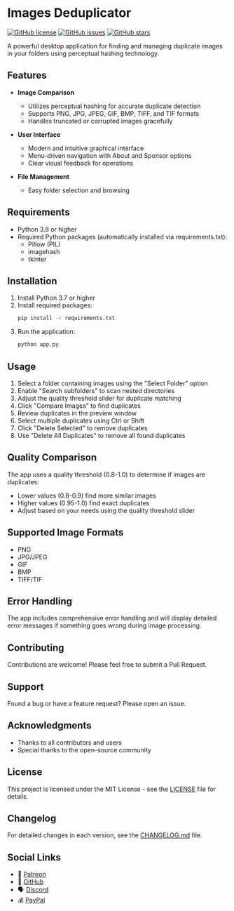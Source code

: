 # Images Deduplicator

[![GitHub license](https://img.shields.io/github/license/Nsfr750/Images-Deduplicator)](https://github.com/Nsfr750/Images-Deduplicator/blob/master/LICENSE)
[![GitHub issues](https://img.shields.io/github/issues/Nsfr750/Images-Deduplicator)](https://github.com/Nsfr750/Images-Deduplicator/issues)
[![GitHub stars](https://img.shields.io/github/stars/Nsfr750/Images-Deduplicator)](https://github.com/Nsfr750/Images-Deduplicator/stargazers)

A powerful desktop application for finding and managing duplicate images in your folders using perceptual hashing technology.

## Features

- **Image Comparison**
  - Utilizes perceptual hashing for accurate duplicate detection
  - Supports PNG, JPG, JPEG, GIF, BMP, TIFF, and TIF formats
  - Handles truncated or corrupted images gracefully

- **User Interface**
  - Modern and intuitive graphical interface
  - Menu-driven navigation with About and Sponsor options
  - Clear visual feedback for operations

- **File Management**
  - Easy folder selection and browsing

## Requirements

- Python 3.8 or higher
- Required Python packages (automatically installed via requirements.txt):
  - Pillow (PIL)
  - imagehash
  - tkinter

## Installation

1. Install Python 3.7 or higher
2. Install required packages:
   ```bash
   pip install -r requirements.txt
   ```
3. Run the application:
   ```bash
   python app.py
   ```

## Usage

1. Select a folder containing images using the "Select Folder" option
2. Enable "Search subfolders" to scan nested directories
3. Adjust the quality threshold slider for duplicate matching
4. Click "Compare Images" to find duplicates
5. Review duplicates in the preview window
6. Select multiple duplicates using Ctrl or Shift
7. Click "Delete Selected" to remove duplicates
8. Use "Delete All Duplicates" to remove all found duplicates

## Quality Comparison

The app uses a quality threshold (0.8-1.0) to determine if images are duplicates:
- Lower values (0.8-0.9) find more similar images
- Higher values (0.95-1.0) find exact duplicates
- Adjust based on your needs using the quality threshold slider

## Supported Image Formats

- PNG
- JPG/JPEG
- GIF
- BMP
- TIFF/TIF

## Error Handling

The app includes comprehensive error handling and will display detailed error messages if something goes wrong during image processing.

## Contributing

Contributions are welcome! Please feel free to submit a Pull Request.

## Support

Found a bug or have a feature request? Please open an issue.

## Acknowledgments

- Thanks to all contributors and users
- Special thanks to the open-source community

## License

This project is licensed under the MIT License - see the [LICENSE](LICENSE) file for details.

## Changelog

For detailed changes in each version, see the [CHANGELOG.md](CHANGELOG.md) file.

## Social Links

- 🎯 [Patreon](https://www.patreon.com/Nsfr750)
- 🐙 [GitHub](https://github.com/Nsfr750)
- 🗣️ [Discord](https://discord.gg/q5Pcgrju)
- 💰 [PayPal](https://paypal.me/3dmega)
